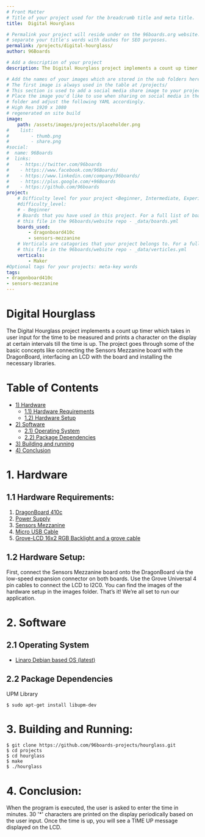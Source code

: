 ```yaml
---
# Front Matter
# Title of your project used for the breadcrumb title and meta title.
title:  Digital Hourglass

# Permalink your project will reside under on the 96boards.org website.
# separate your title's words with dashes for SEO purposes.
permalink: /projects/digital-hourglass/
author: 96Boards

# Add a description of your project
description: The Digital Hourglass project implements a count up timer which takes in user input for the time to be measured and prints a character on the display at certain intervals till the time is up. The project goes through some of the basic concepts like connecting the Sensors Mezzanine board with the DragonBoard, interfacing an LCD with the board and installing the necessary libraries.

# Add the names of your images which are stored in the sub folders here.
# The first image is always used in the table at /projects/
# This section is used to add a social media share image to your project.
# Place the image you'd like to use when sharing on social media in the /assets/images/projects/
# folder and adjust the following YAML accordingly.
# High Res 1920 x 1080
# regenerated on site build
image: 
    path: /assets/images/projects/placeholder.png
#    list:
#        - thumb.png
#        - share.png
#social:
#  name: 96Boards
#  links:
#    - https://twitter.com/96boards
#    - https://www.facebook.com/96Boards/
#    - https://www.linkedin.com/company/96boards/
#    - https://plus.google.com/+96Boards
#    - https://github.com/96boards
project:
    # Difficulty level for your project <Beginner, Intermediate, Experienced>
    #difficulty_level:
    # - Beginner
    # Boards that you have used in this project. For a full list of boards see 
    # this file in the 96boards/website repo - _data/boards.yml
    boards_used: 
        - dragonboard410c
        - sensors-mezzanine
    # Verticals are catagories that your project belongs to. For a full list of verticals see 
    # this file in the 96boards/website repo - _data/verticles.yml
    verticals:
        - Maker
#Optional tags for your projects: meta-key words
tags:
- dragonboard410c
- sensors-mezzanine
---
```


# Digital Hourglass

The Digital Hourglass project implements a count up timer which takes in user input for the time to be 
measured and prints a character on the display at certain intervals till the time is up. The project 
goes through some of the basic concepts like connecting the Sensors Mezzanine board with the DragonBoard, 
interfacing an LCD with the board and installing the necessary libraries.

# Table of Contents
- [1) Hardware](#1-hardware)
   - [1.1) Hardware Requirements](#11-hardware-requirements)
   - [1.2) Hardware Setup](#12-hardware-setup)
- [2) Software](#2-software) 
   - [2.1) Operating System](#21-operating-system)
   - [2.2) Package Dependencies](#22-package-dependencies)
- [3) Building and running](#3-building-and-running)
- [4) Conclusion](#4-conclusion)


# 1. Hardware

## 1.1 Hardware Requirements:

1. [DragonBoard 410c](http://www.96boards.org/product/dragonboard410c/)
2. [Power Supply](https://www.amazon.com/Adapter-Regulated-Supply-Copper-String/dp/B015G8DZK2)
2. [Sensors Mezzanine](http://www.96boards.org/product/sensors-mezzanine/)
3. [Micro USB Cable](https://www.amazon.com/AmazonBasics-USB-Male-Micro-Cable/dp/B01EK87A82/ref=sr_1_3?ie=UTF8&qid=1497618343&sr=8-3&keywords=micro%2Busb&th=1)
4. [Grove-LCD 16x2 RGB Backlight and a grove cable](https://www.seeedstudio.com/Grove-LCD-RGB-Backlight-p-1643.html)

## 1.2 Hardware Setup:

First, connect the Sensors Mezzanine board onto the DragonBoard via the low-speed expansion connector on both boards. Use the Grove Universal 4 pin cables to connect the LCD to I2C0. You can find the images of the hardware setup in the images folder. That’s it! We’re all set to run our application.

# 2. Software

## 2.1 Operating System

- [Linaro Debian based OS (latest)](https://github.com/96boards/documentation/blob/master/ConsumerEdition/DragonBoard-410c/Downloads/Debian.md)

## 2.2 Package Dependencies
UPM Library
```
$ sudo apt-get install libupm-dev
```

# 3. Building and Running:

```
$ git clone https://github.com/96boards-projects/hourglass.git      
$ cd projects	
$ cd hourglass																													
$ make																															
$ ./hourglass
```																												


# 4. Conclusion:

When the program is executed, the user is asked to enter the time in minutes. 30 '*' characters 
are printed on the display periodically based on the user input. Once the time is up, you will see 
a TIME UP message displayed on the LCD.
